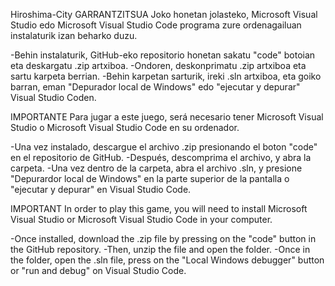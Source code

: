 Hiroshima-City
GARRANTZITSUA Joko honetan jolasteko, Microsoft Visual Studio edo Microsoft Visual Studio Code programa zure ordenagailuan instalaturik izan beharko duzu.

-Behin instalaturik, GitHub-eko repositorio honetan sakatu "code" botoian eta deskargatu .zip artxiboa. -Ondoren, deskonprimatu .zip artxiboa eta sartu karpeta berrian. -Behin karpetan sarturik, ireki .sln artxiboa, eta goiko barran, eman "Depurador local de Windows" edo "ejecutar y depurar" Visual Studio Coden.

IMPORTANTE Para jugar a este juego, será necesario tener Microsoft Visual Studio o Microsoft Visual Studio Code en su ordenador.

-Una vez instalado, descargue el archivo .zip presionando el boton "code" en el repositorio de GitHub. -Después, descomprima el archivo, y abra la carpeta. -Una vez dentro de la carpeta, abra el archivo .sln, y presione "Depurardor local de Windows" en la parte superior de la pantalla o "ejecutar y depurar" en Visual Studio Code.

IMPORTANT In order to play this game, you will need to install Microsoft Visual Studio or Microsoft Visual Studio Code in your computer.

-Once installed, download the .zip file by pressing on the "code" button in the GitHub repository. -Then, unzip the file and open the folder. -Once in the folder, open the .sln file, press on the "Local Windows debugger" button or "run and debug" on Visual Studio Code.
